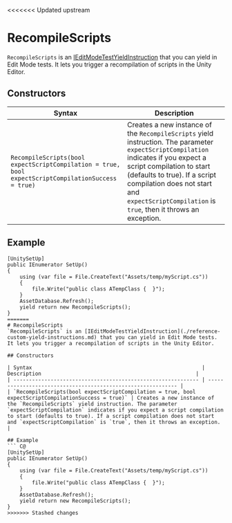 <<<<<<< Updated upstream
# RecompileScripts
`RecompileScripts` is an [IEditModeTestYieldInstruction](./reference-custom-yield-instructions.md) that you can yield in Edit Mode tests. It lets you trigger a recompilation of scripts in the Unity Editor.

## Constructors

| Syntax                                                       | Description                                                  |
| ------------------------------------------------------------ | ------------------------------------------------------------ |
| `RecompileScripts(bool expectScriptCompilation = true, bool expectScriptCompilationSuccess = true)` | Creates a new instance of the `RecompileScripts` yield instruction. The parameter `expectScriptCompilation` indicates if you expect a script compilation to start (defaults to true). If a script compilation does not start and `expectScriptCompilation` is `true`, then it throws an exception. |

## Example
``` C@
[UnitySetUp]
public IEnumerator SetUp()
{
    using (var file = File.CreateText("Assets/temp/myScript.cs"))
    {
        file.Write("public class ATempClass {  }");
    }
    AssetDatabase.Refresh();
    yield return new RecompileScripts();
}
=======
# RecompileScripts
`RecompileScripts` is an [IEditModeTestYieldInstruction](./reference-custom-yield-instructions.md) that you can yield in Edit Mode tests. It lets you trigger a recompilation of scripts in the Unity Editor.

## Constructors

| Syntax                                                       | Description                                                  |
| ------------------------------------------------------------ | ------------------------------------------------------------ |
| `RecompileScripts(bool expectScriptCompilation = true, bool expectScriptCompilationSuccess = true)` | Creates a new instance of the `RecompileScripts` yield instruction. The parameter `expectScriptCompilation` indicates if you expect a script compilation to start (defaults to true). If a script compilation does not start and `expectScriptCompilation` is `true`, then it throws an exception. |

## Example
``` C@
[UnitySetUp]
public IEnumerator SetUp()
{
    using (var file = File.CreateText("Assets/temp/myScript.cs"))
    {
        file.Write("public class ATempClass {  }");
    }
    AssetDatabase.Refresh();
    yield return new RecompileScripts();
}
>>>>>>> Stashed changes
```